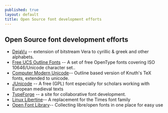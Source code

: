 ```yaml
---
published: true
layout: default
title: Open Source font development efforts
---
```



Open Source font development efforts
------------------------------------

-   [DejaVu](http://dejavu.sf.net/) -- extension of bitstream Vera to
    cyrillic & greek and other alphabets.
-   [Free UCS Outline
    Fonts](http://savannah.nongnu.org/projects/freefont/) -- A set of
    free OpenType fonts covering ISO 10646/Unicode character set..
-   [Computer Modern
    Unicode](http://canopus.iacp.dvo.ru/~panov/cm-unicode/)-- Outline
    based version of Knuth's TeX fonts, extended to unicode.
-   [JUnicode](http://www.engl.virginia.edu/OE/junicode/junicode.html)
    -- A free (GPL) font especially for scholars working with European
    medieval texts
-   [TypeForge](http://www.typeforge.net/) -- a site for collaborative
    font development.
-   [Linux Libertine](http://linuxlibertine.sourceforge.net/)-- A
    replacement for the Times font family
-   [Open Font Library](http://www.openfontlibrary.org/)-- Collecting
    libre/open fonts in one place for easy use
